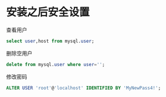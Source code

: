 # 安装之后安全设置 

查看用户

```sql
select user,host from mysql.user;
```

删除空用户

```sql
delete from mysql.user where user='';
```

修改密码

```sql
ALTER USER 'root'@'localhost' IDENTIFIED BY 'MyNewPass4!';
```
